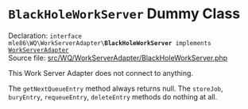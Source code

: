 # `BlackHoleWorkServer` Dummy Class

Declaration: <code>interface mle86\WQ\WorkServerAdapter\\<b>BlackHoleWorkServer</b> implements [WorkServerAdapter]</code>  
Source file: [src/WQ/WorkServerAdapter/BlackHoleWorkServer.php](/src/WQ/WorkServerAdapter/WorkServerAdapter.php)

This Work Server Adapter
does not connect to anything.

The `getNextQueueEntry` method always returns null.
The `storeJob`, `buryEntry`, `requeueEntry`, `deleteEntry` methods do nothing at all.


[WorkServerAdapter]: Ref_WorkServerAdapter_interface.md
